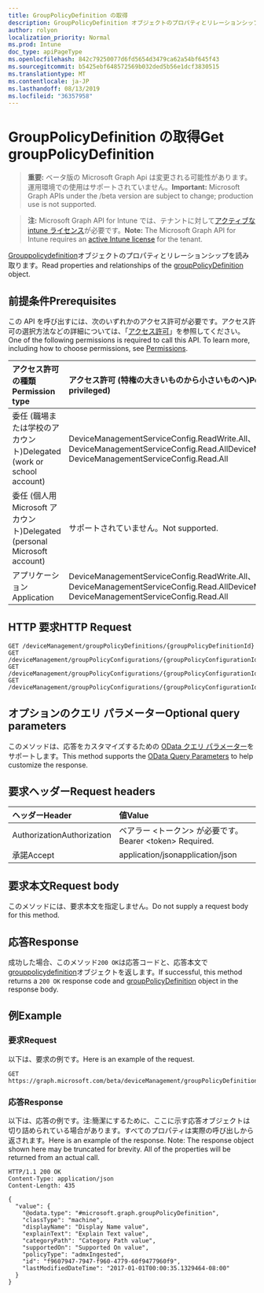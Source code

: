 ```yaml
---
title: GroupPolicyDefinition の取得
description: GroupPolicyDefinition オブジェクトのプロパティとリレーションシップを読み取ります。
author: rolyon
localization_priority: Normal
ms.prod: Intune
doc_type: apiPageType
ms.openlocfilehash: 842c79250077d6fd5654d3479ca62a54bf645f43
ms.sourcegitcommit: b5425ebf648572569b032ded5b56e1dcf3830515
ms.translationtype: MT
ms.contentlocale: ja-JP
ms.lasthandoff: 08/13/2019
ms.locfileid: "36357958"
---
```

# <a name="get-grouppolicydefinition"></a><span data-ttu-id="766cf-103">GroupPolicyDefinition の取得</span><span class="sxs-lookup"><span data-stu-id="766cf-103">Get groupPolicyDefinition</span></span>

> <span data-ttu-id="766cf-104">**重要:** ベータ版の Microsoft Graph Api は変更される可能性があります。運用環境での使用はサポートされていません。</span><span class="sxs-lookup"><span data-stu-id="766cf-104">**Important:** Microsoft Graph APIs under the /beta version are subject to change; production use is not supported.</span></span>

> <span data-ttu-id="766cf-105">**注:** Microsoft Graph API for Intune では、テナントに対して[アクティブな intune ライセンス](https://go.microsoft.com/fwlink/?linkid=839381)が必要です。</span><span class="sxs-lookup"><span data-stu-id="766cf-105">**Note:** The Microsoft Graph API for Intune requires an [active Intune license](https://go.microsoft.com/fwlink/?linkid=839381) for the tenant.</span></span>

<span data-ttu-id="766cf-106">[Grouppolicydefinition](../resources/intune-grouppolicy-grouppolicydefinition.md)オブジェクトのプロパティとリレーションシップを読み取ります。</span><span class="sxs-lookup"><span data-stu-id="766cf-106">Read properties and relationships of the [groupPolicyDefinition](../resources/intune-grouppolicy-grouppolicydefinition.md) object.</span></span>

## <a name="prerequisites"></a><span data-ttu-id="766cf-107">前提条件</span><span class="sxs-lookup"><span data-stu-id="766cf-107">Prerequisites</span></span>
<span data-ttu-id="766cf-p101">この API を呼び出すには、次のいずれかのアクセス許可が必要です。アクセス許可の選択方法などの詳細については、「[アクセス許可](/graph/permissions-reference)」を参照してください。</span><span class="sxs-lookup"><span data-stu-id="766cf-p101">One of the following permissions is required to call this API. To learn more, including how to choose permissions, see [Permissions](/graph/permissions-reference).</span></span>

|<span data-ttu-id="766cf-110">アクセス許可の種類</span><span class="sxs-lookup"><span data-stu-id="766cf-110">Permission type</span></span>|<span data-ttu-id="766cf-111">アクセス許可 (特権の大きいものから小さいものへ)</span><span class="sxs-lookup"><span data-stu-id="766cf-111">Permissions (from most to least privileged)</span></span>|
|:---|:---|
|<span data-ttu-id="766cf-112">委任 (職場または学校のアカウント)</span><span class="sxs-lookup"><span data-stu-id="766cf-112">Delegated (work or school account)</span></span>|<span data-ttu-id="766cf-113">DeviceManagementServiceConfig.ReadWrite.All、DeviceManagementServiceConfig.Read.All</span><span class="sxs-lookup"><span data-stu-id="766cf-113">DeviceManagementServiceConfig.ReadWrite.All, DeviceManagementServiceConfig.Read.All</span></span>|
|<span data-ttu-id="766cf-114">委任 (個人用 Microsoft アカウント)</span><span class="sxs-lookup"><span data-stu-id="766cf-114">Delegated (personal Microsoft account)</span></span>|<span data-ttu-id="766cf-115">サポートされていません。</span><span class="sxs-lookup"><span data-stu-id="766cf-115">Not supported.</span></span>|
|<span data-ttu-id="766cf-116">アプリケーション</span><span class="sxs-lookup"><span data-stu-id="766cf-116">Application</span></span>|<span data-ttu-id="766cf-117">DeviceManagementServiceConfig.ReadWrite.All、DeviceManagementServiceConfig.Read.All</span><span class="sxs-lookup"><span data-stu-id="766cf-117">DeviceManagementServiceConfig.ReadWrite.All, DeviceManagementServiceConfig.Read.All</span></span>|

## <a name="http-request"></a><span data-ttu-id="766cf-118">HTTP 要求</span><span class="sxs-lookup"><span data-stu-id="766cf-118">HTTP Request</span></span>
<!-- {
  "blockType": "ignored"
}
-->
``` http
GET /deviceManagement/groupPolicyDefinitions/{groupPolicyDefinitionId}
GET /deviceManagement/groupPolicyConfigurations/{groupPolicyConfigurationId}/definitionValues/{groupPolicyDefinitionValueId}/definition
GET /deviceManagement/groupPolicyConfigurations/{groupPolicyConfigurationId}/definitionValues/{groupPolicyDefinitionValueId}/presentationValues/{groupPolicyPresentationValueId}/presentation/definition
GET /deviceManagement/groupPolicyConfigurations/{groupPolicyConfigurationId}/definitionValues/{groupPolicyDefinitionValueId}/presentationValues/{groupPolicyPresentationValueId}/presentation/definition/definitionFile/definitions/{groupPolicyDefinitionId}
```

## <a name="optional-query-parameters"></a><span data-ttu-id="766cf-119">オプションのクエリ パラメーター</span><span class="sxs-lookup"><span data-stu-id="766cf-119">Optional query parameters</span></span>
<span data-ttu-id="766cf-120">このメソッドは、応答をカスタマイズするための [OData クエリ パラメーター](https://docs.microsoft.com/en-us/graph/query-parameters)をサポートします。</span><span class="sxs-lookup"><span data-stu-id="766cf-120">This method supports the [OData Query Parameters](https://docs.microsoft.com/en-us/graph/query-parameters) to help customize the response.</span></span>

## <a name="request-headers"></a><span data-ttu-id="766cf-121">要求ヘッダー</span><span class="sxs-lookup"><span data-stu-id="766cf-121">Request headers</span></span>
|<span data-ttu-id="766cf-122">ヘッダー</span><span class="sxs-lookup"><span data-stu-id="766cf-122">Header</span></span>|<span data-ttu-id="766cf-123">値</span><span class="sxs-lookup"><span data-stu-id="766cf-123">Value</span></span>|
|:---|:---|
|<span data-ttu-id="766cf-124">Authorization</span><span class="sxs-lookup"><span data-stu-id="766cf-124">Authorization</span></span>|<span data-ttu-id="766cf-125">ベアラー &lt;トークン&gt; が必要です。</span><span class="sxs-lookup"><span data-stu-id="766cf-125">Bearer &lt;token&gt; Required.</span></span>|
|<span data-ttu-id="766cf-126">承諾</span><span class="sxs-lookup"><span data-stu-id="766cf-126">Accept</span></span>|<span data-ttu-id="766cf-127">application/json</span><span class="sxs-lookup"><span data-stu-id="766cf-127">application/json</span></span>|

## <a name="request-body"></a><span data-ttu-id="766cf-128">要求本文</span><span class="sxs-lookup"><span data-stu-id="766cf-128">Request body</span></span>
<span data-ttu-id="766cf-129">このメソッドには、要求本文を指定しません。</span><span class="sxs-lookup"><span data-stu-id="766cf-129">Do not supply a request body for this method.</span></span>

## <a name="response"></a><span data-ttu-id="766cf-130">応答</span><span class="sxs-lookup"><span data-stu-id="766cf-130">Response</span></span>
<span data-ttu-id="766cf-131">成功した場合、このメソッド`200 OK`は応答コードと、応答本文で[grouppolicydefinition](../resources/intune-grouppolicy-grouppolicydefinition.md)オブジェクトを返します。</span><span class="sxs-lookup"><span data-stu-id="766cf-131">If successful, this method returns a `200 OK` response code and [groupPolicyDefinition](../resources/intune-grouppolicy-grouppolicydefinition.md) object in the response body.</span></span>

## <a name="example"></a><span data-ttu-id="766cf-132">例</span><span class="sxs-lookup"><span data-stu-id="766cf-132">Example</span></span>

### <a name="request"></a><span data-ttu-id="766cf-133">要求</span><span class="sxs-lookup"><span data-stu-id="766cf-133">Request</span></span>
<span data-ttu-id="766cf-134">以下は、要求の例です。</span><span class="sxs-lookup"><span data-stu-id="766cf-134">Here is an example of the request.</span></span>
``` http
GET https://graph.microsoft.com/beta/deviceManagement/groupPolicyDefinitions/{groupPolicyDefinitionId}
```

### <a name="response"></a><span data-ttu-id="766cf-135">応答</span><span class="sxs-lookup"><span data-stu-id="766cf-135">Response</span></span>
<span data-ttu-id="766cf-p102">以下は、応答の例です。注:簡潔にするために、ここに示す応答オブジェクトは切り詰められている場合があります。すべてのプロパティは実際の呼び出しから返されます。</span><span class="sxs-lookup"><span data-stu-id="766cf-p102">Here is an example of the response. Note: The response object shown here may be truncated for brevity. All of the properties will be returned from an actual call.</span></span>
``` http
HTTP/1.1 200 OK
Content-Type: application/json
Content-Length: 435

{
  "value": {
    "@odata.type": "#microsoft.graph.groupPolicyDefinition",
    "classType": "machine",
    "displayName": "Display Name value",
    "explainText": "Explain Text value",
    "categoryPath": "Category Path value",
    "supportedOn": "Supported On value",
    "policyType": "admxIngested",
    "id": "f9607947-7947-f960-4779-60f9477960f9",
    "lastModifiedDateTime": "2017-01-01T00:00:35.1329464-08:00"
  }
}
```






